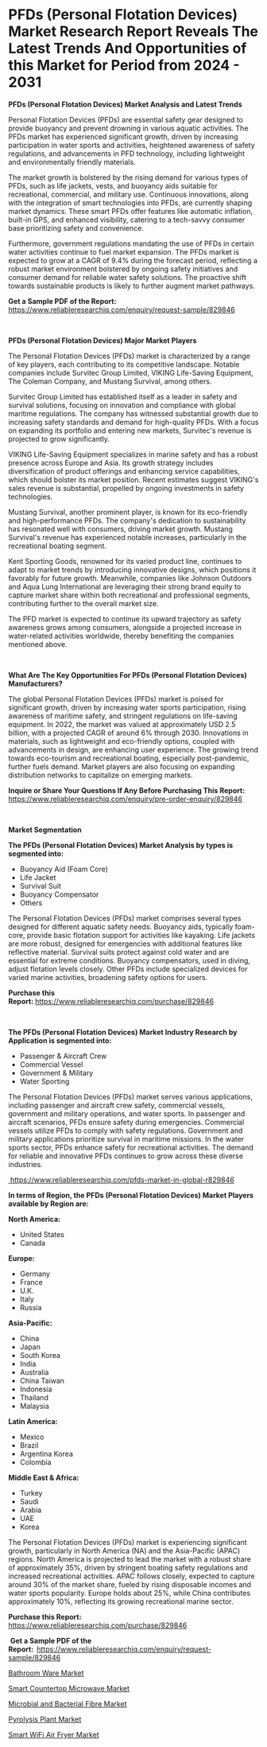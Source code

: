 <p><h1>PFDs (Personal Flotation Devices) Market Research Report Reveals The Latest Trends And Opportunities of this Market for Period from 2024 - 2031</h1></p><p><strong>PFDs (Personal Flotation Devices) Market Analysis and Latest Trends</strong></p>
<p><p>Personal Flotation Devices (PFDs) are essential safety gear designed to provide buoyancy and prevent drowning in various aquatic activities. The PFDs market has experienced significant growth, driven by increasing participation in water sports and activities, heightened awareness of safety regulations, and advancements in PFD technology, including lightweight and environmentally friendly materials.</p><p>The market growth is bolstered by the rising demand for various types of PFDs, such as life jackets, vests, and buoyancy aids suitable for recreational, commercial, and military use. Continuous innovations, along with the integration of smart technologies into PFDs, are currently shaping market dynamics. These smart PFDs offer features like automatic inflation, built-in GPS, and enhanced visibility, catering to a tech-savvy consumer base prioritizing safety and convenience.</p><p>Furthermore, government regulations mandating the use of PFDs in certain water activities continue to fuel market expansion. The PFDs market is expected to grow at a CAGR of 9.4% during the forecast period, reflecting a robust market environment bolstered by ongoing safety initiatives and consumer demand for reliable water safety solutions. The proactive shift towards sustainable products is likely to further augment market pathways.</p></p>
<p><strong>Get a Sample PDF of the Report:&nbsp;</strong> <a href="https://www.reliableresearchiq.com/enquiry/request-sample/829846?utm_campaign=1087&utm_medium=2&utm_source=Github&utm_content=ia&utm_term=18122024&utm_id=pfds-personal-flotation-devices">https://www.reliableresearchiq.com/enquiry/request-sample/829846</a></p>
<p>&nbsp;</p>
<p><strong>PFDs (Personal Flotation Devices) Major Market Players</strong></p>
<p><p>The Personal Flotation Devices (PFDs) market is characterized by a range of key players, each contributing to its competitive landscape. Notable companies include Survitec Group Limited, VIKING Life-Saving Equipment, The Coleman Company, and Mustang Survival, among others. </p><p>Survitec Group Limited has established itself as a leader in safety and survival solutions, focusing on innovation and compliance with global maritime regulations. The company has witnessed substantial growth due to increasing safety standards and demand for high-quality PFDs. With a focus on expanding its portfolio and entering new markets, Survitec's revenue is projected to grow significantly.</p><p>VIKING Life-Saving Equipment specializes in marine safety and has a robust presence across Europe and Asia. Its growth strategy includes diversification of product offerings and enhancing service capabilities, which should bolster its market position. Recent estimates suggest VIKING's sales revenue is substantial, propelled by ongoing investments in safety technologies.</p><p>Mustang Survival, another prominent player, is known for its eco-friendly and high-performance PFDs. The company's dedication to sustainability has resonated well with consumers, driving market growth. Mustang Survival's revenue has experienced notable increases, particularly in the recreational boating segment.</p><p>Kent Sporting Goods, renowned for its varied product line, continues to adapt to market trends by introducing innovative designs, which positions it favorably for future growth. Meanwhile, companies like Johnson Outdoors and Aqua Lung International are leveraging their strong brand equity to capture market share within both recreational and professional segments, contributing further to the overall market size.</p><p>The PFD market is expected to continue its upward trajectory as safety awareness grows among consumers, alongside a projected increase in water-related activities worldwide, thereby benefiting the companies mentioned above.</p></p>
<p>&nbsp;</p>
<p><strong>What Are The Key Opportunities For PFDs (Personal Flotation Devices) Manufacturers?</strong></p>
<p><p>The global Personal Flotation Devices (PFDs) market is poised for significant growth, driven by increasing water sports participation, rising awareness of maritime safety, and stringent regulations on life-saving equipment. In 2022, the market was valued at approximately USD 2.5 billion, with a projected CAGR of around 6% through 2030. Innovations in materials, such as lightweight and eco-friendly options, coupled with advancements in design, are enhancing user experience. The growing trend towards eco-tourism and recreational boating, especially post-pandemic, further fuels demand. Market players are also focusing on expanding distribution networks to capitalize on emerging markets.</p></p>
<p><strong>Inquire or Share Your Questions If Any Before Purchasing This Report:</strong> <a href="https://www.reliableresearchiq.com/enquiry/pre-order-enquiry/829846?utm_campaign=1087&utm_medium=2&utm_source=Github&utm_content=ia&utm_term=18122024&utm_id=pfds-personal-flotation-devices">https://www.reliableresearchiq.com/enquiry/pre-order-enquiry/829846</a></p>
<p>&nbsp;</p>
<p><strong>Market Segmentation</strong></p>
<p><strong>The PFDs (Personal Flotation Devices) Market Analysis by types is segmented into:</strong></p>
<p><ul><li>Buoyancy Aid (Foam Core)</li><li>Life Jacket</li><li>Survival Suit</li><li>Buoyancy Compensator</li><li>Others</li></ul></p>
<p><p>The Personal Flotation Devices (PFDs) market comprises several types designed for different aquatic safety needs. Buoyancy aids, typically foam-core, provide basic flotation support for activities like kayaking. Life jackets are more robust, designed for emergencies with additional features like reflective material. Survival suits protect against cold water and are essential for extreme conditions. Buoyancy compensators, used in diving, adjust flotation levels closely. Other PFDs include specialized devices for varied marine activities, broadening safety options for users.</p></p>
<p><strong>Purchase this Report:&nbsp;</strong><a href="https://www.reliableresearchiq.com/purchase/829846?utm_campaign=1087&utm_medium=2&utm_source=Github&utm_content=ia&utm_term=18122024&utm_id=pfds-personal-flotation-devices">https://www.reliableresearchiq.com/purchase/829846</a></p>
<p>&nbsp;</p>
<p><strong>The PFDs (Personal Flotation Devices) Market Industry Research by Application is segmented into:</strong></p>
<p><ul><li>Passenger & Aircraft Crew</li><li>Commercial Vessel</li><li>Government & Military</li><li>Water Sporting</li></ul></p>
<p><p>The Personal Flotation Devices (PFDs) market serves various applications, including passenger and aircraft crew safety, commercial vessels, government and military operations, and water sports. In passenger and aircraft scenarios, PFDs ensure safety during emergencies. Commercial vessels utilize PFDs to comply with safety regulations. Government and military applications prioritize survival in maritime missions. In the water sports sector, PFDs enhance safety for recreational activities. The demand for reliable and innovative PFDs continues to grow across these diverse industries.</p></p>
<p><a href="https://www.reliableresearchiq.com/pfds-market-in-global-r829846?utm_campaign=1087&utm_medium=2&utm_source=Github&utm_content=ia&utm_term=18122024&utm_id=pfds-personal-flotation-devices">&nbsp;https://www.reliableresearchiq.com/pfds-market-in-global-r829846</a></p>
<p><strong>In terms of Region, the PFDs (Personal Flotation Devices) Market Players available by Region are:</strong></p>
<p>
    <p> <strong> North America: </strong>
        <ul>
            <li>United States</li>
            <li>Canada</li>
        </ul>
        </p> 
    <p> <strong> Europe: </strong>
        <ul>
            <li>Germany</li>
            <li>France</li>
            <li>U.K.</li>
            <li>Italy</li>
            <li>Russia</li>
        </ul>
        </p> 
    <p> <strong> Asia-Pacific: </strong>
        <ul>
            <li>China</li>
            <li>Japan</li>
            <li>South Korea</li>
            <li>India</li>
            <li>Australia</li>
            <li>China Taiwan</li>
            <li>Indonesia</li>
            <li>Thailand</li>
            <li>Malaysia</li>
        </ul>
        </p> 
    <p> <strong> Latin America: </strong>
        <ul>
            <li>Mexico</li>
            <li>Brazil</li>
            <li>Argentina Korea</li>
            <li>Colombia</li>
        </ul>
        </p> 
    <p> <strong> Middle East & Africa: </strong>
        <ul>
            <li>Turkey</li>
            <li>Saudi</li>
            <li>Arabia</li>
            <li>UAE</li>
            <li>Korea</li>
        </ul>
    </p>
    </p>
<p><p>The Personal Flotation Devices (PFDs) market is experiencing significant growth, particularly in North America (NA) and the Asia-Pacific (APAC) regions. North America is projected to lead the market with a robust share of approximately 35%, driven by stringent boating safety regulations and increased recreational activities. APAC follows closely, expected to capture around 30% of the market share, fueled by rising disposable incomes and water sports popularity. Europe holds about 25%, while China contributes approximately 10%, reflecting its growing recreational marine sector.</p></p>
<p><strong>Purchase this Report: </strong><a href="https://www.reliableresearchiq.com/purchase/829846?utm_campaign=1087&utm_medium=2&utm_source=Github&utm_content=ia&utm_term=18122024&utm_id=pfds-personal-flotation-devices">https://www.reliableresearchiq.com/purchase/829846</a></p>
<p>&nbsp;<strong>Get a Sample PDF of the Report:&nbsp;&nbsp;</strong><a href="https://www.reliableresearchiq.com/enquiry/request-sample/829846?utm_campaign=1087&utm_medium=2&utm_source=Github&utm_content=ia&utm_term=18122024&utm_id=pfds-personal-flotation-devices">https://www.reliableresearchiq.com/enquiry/request-sample/829846</a></p>
<p><strong></strong></p>
<p><p><a href="https://www.linkedin.com/pulse/bathroom-ware-market-size-analysis-2024-2031-sustained-116-vjg9f?utm_campaign=1087&utm_medium=2&utm_source=Github&utm_content=ia&utm_term=18122024&utm_id=pfds-personal-flotation-devices">Bathroom Ware Market</a></p><p><a href="https://www.linkedin.com/pulse/smart-countertop-microwave-market-analysis-2024-2031-projected-jyrlf?utm_campaign=1087&utm_medium=2&utm_source=Github&utm_content=ia&utm_term=18122024&utm_id=pfds-personal-flotation-devices">Smart Countertop Microwave Market</a></p><p><a href="https://github.com/ulyssacrayne00231/Market-Research-Report-List-1/blob/main/microbial-and-bacterial-fibre-market.md?utm_campaign=1087&utm_medium=2&utm_source=Github&utm_content=ia&utm_term=18122024&utm_id=pfds-personal-flotation-devices">Microbial and Bacterial Fibre Market</a></p><p><a href="https://www.linkedin.com/pulse/growth-revenue-insights-pyrolysis-plant-market-projected-jwzbf?utm_campaign=1087&utm_medium=2&utm_source=Github&utm_content=ia&utm_term=18122024&utm_id=pfds-personal-flotation-devices">Pyrolysis Plant Market</a></p><p><a href="https://www.linkedin.com/pulse/smart-wifi-air-fryer-market-analysis-indicates-favorable-zdjyf?utm_campaign=1087&utm_medium=2&utm_source=Github&utm_content=ia&utm_term=18122024&utm_id=pfds-personal-flotation-devices">Smart WiFi Air Fryer Market</a></p></p>